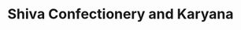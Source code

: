 ---
title: "Shiva Confectionery and Karyana"
url: /panchkula/shiva-confectionery-and-karyana/
shop: Dorfladen
---